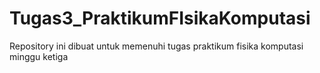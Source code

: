 # Tugas3_PraktikumFIsikaKomputasi
Repository ini dibuat untuk memenuhi tugas praktikum fisika komputasi minggu ketiga
